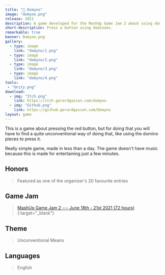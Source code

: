```yaml
---
title: "🔴 Domyno"
image: "domyno.png"
release: 2021
description: A game developed for the MashUp Game Jam 2 about using dominoes to press a button.
short-description: Press a button using dominoes.
remarkable: true
banner: Domyno.png
gallery:
  - type: image
    link: "domyno/1.png"
  - type: image
    link: "domyno/2.png"
  - type: image
    link: "domyno/3.png"
  - type: image
    link: "domyno/4.png"
tools:
 - "Unity.png"
download:
  - img: "Itch.png"
    link: https://itch.gerardgascon.com/domyno
  - img: "Github.png"
    link: https://github.gerardgascon.com/Domyno
layout: game
---
```


This is a game about pressing the red button, but for doing that you will have to find a quite unconventional way of doing that, like using the domino pieces to press it.

Really simple game, made in less than a day. The game doesn't have music because this is made for entertaining just a few minutes.

## Honors

> Featured as one of the organizer's 20 favourite entries

## Game Jam

> [MashUp Game Jam 2 --- June 18th - 21st 2021 (72 hours)](https://itch.io/jam/mashup-game-jam-2/){:target="_blank"}

## Theme

> Unconventional Means

## Languages

> English
